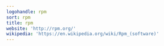 ```yaml
---
logohandle: rpm
sort: rpm
title: rpm
website: 'http://rpm.org/'
wikipedia: 'https://en.wikipedia.org/wiki/Rpm_(software)'
---
```

